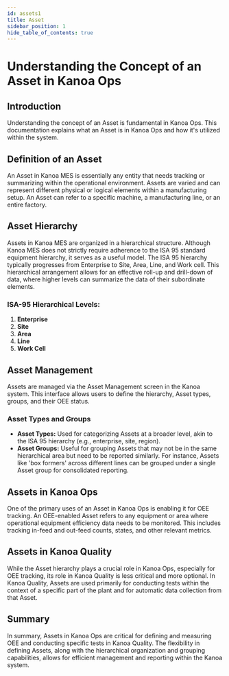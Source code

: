 ```yaml
---
id: assets1
title: Asset
sidebar_position: 1
hide_table_of_contents: true 
---
```


# Understanding the Concept of an Asset in Kanoa Ops

## Introduction

Understanding the concept of an Asset is fundamental in Kanoa Ops. This documentation explains what an Asset is in Kanoa Ops and how it's utilized within the system.

## Definition of an Asset

An Asset in Kanoa MES is essentially any entity that needs tracking or summarizing within the operational environment. Assets are varied and can represent different physical or logical elements within a manufacturing setup. An Asset can refer to a specific machine, a manufacturing line, or an entire factory.

## Asset Hierarchy

Assets in Kanoa MES are organized in a hierarchical structure. Although Kanoa MES does not strictly require adherence to the ISA 95 standard equipment hierarchy, it serves as a useful model. The ISA 95 hierarchy typically progresses from Enterprise to Site, Area, Line, and Work cell. This hierarchical arrangement allows for an effective roll-up and drill-down of data, where higher levels can summarize the data of their subordinate elements.

### ISA-95 Hierarchical Levels:

1. **Enterprise**
2. **Site**
3. **Area**
4. **Line**
5. **Work Cell**

## Asset Management

Assets are managed via the Asset Management screen in the Kanoa system. This interface allows users to define the hierarchy, Asset types, groups, and their OEE status.

### Asset Types and Groups

- **Asset Types:** Used for categorizing Assets at a broader level, akin to the ISA 95 hierarchy (e.g., enterprise, site, region).
- **Asset Groups:** Useful for grouping Assets that may not be in the same hierarchical area but need to be reported similarly. For instance, Assets like 'box formers' across different lines can be grouped under a single Asset group for consolidated reporting.

## Assets in Kanoa Ops

One of the primary uses of an Asset in Kanoa Ops is enabling it for OEE tracking. An OEE-enabled Asset refers to any equipment or area where operational equipment efficiency data needs to be monitored. This includes tracking in-feed and out-feed counts, states, and other relevant metrics.

## Assets in Kanoa Quality

While the Asset hierarchy plays a crucial role in Kanoa Ops, especially for OEE tracking, its role in Kanoa Quality is less critical and more optional. In Kanoa Quality, Assets are used primarily for conducting tests within the context of a specific part of the plant and for automatic data collection from that Asset.

## Summary

In summary, Assets in Kanoa Ops are critical for defining and measuring OEE and conducting specific tests in Kanoa Quality. The flexibility in defining Assets, along with the hierarchical organization and grouping capabilities, allows for efficient management and reporting within the Kanoa system.


